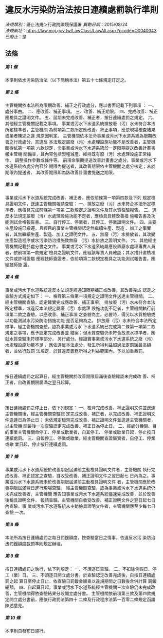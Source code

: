 # 違反水污染防治法按日連續處罰執行準則

*法規類別*：廢止法規＞行政院環境保護署
*異動日期*：2015/08/24  
*法規網址*：https://law.moj.gov.tw/LawClass/LawAll.aspx?pcode=O0040043
*已廢止*：是


## 法條
##### 第 1 條
本準則依水污染防治法（以下簡稱本法）第五十七條規定訂定之。

##### 第 2 條
主管機關依本法所為限期改善、補正之行政處分，應以書面記載下列事項
：
一、處分事由。
二、應改善、補正事項。
三、改善、補正期限。
四、完成改善、補正應檢具之證明文件。
五、屆期未完成改善、補正者，按日連續處罰之規定。
六、其他經主管機關記載之事項。
事業或污水下水道系統排放廢（污）水未符合本法所定標準者，主管機關
為前項第二款所定應改善、補正事項，應依現場稽查結果或業者陳述之違
規原因判定。
主管機關依本法命事業或污水下水道系統為限期改善之行政處分，其違反
本法規定屬廢（污）水處理設施功能不足改善者，主管機關得依第一項第
六款規定，命事業或污水下水道系統於一定限期提送改善計畫書報主管機
關備查，其內容包括製程減產、維持既有廢（污）水處理設施正常操作、
調整操作參數或條件等。
前項命限期提送改善計畫書之處分，事業或污水下水道系統依處分內容於
期限內提送者，其改善期限依主管機關之處分核定；未於期限內提送者，
其改善期限即為該改善計畫書提送之期限。

##### 第 3 條
事業或污水下水道系統完成改善、補正者，應依前條第一項第四款及下列
規定檢具證明文件，送達主管機關報請查驗：
一、排放之廢（污）水未符合本法所定標準者，應檢具完成前條第一項第
    二款規定之證明文件及其水質檢驗報告。
二、違反本法規定屬廢（污）水處理設施功能不足者，應檢具具體改善措
    施報告書及功能測試合格報告書。
三、自行停工、停業者，其停工、停業證明文件。
四、主要生產設施已搬遷，且經目的事業主管機關認定無繼續生產、製造
    、加工之事實者，其無繼續生產、製造、加工之證明文件。
五、無廢（污）水排放者，其改變生產製造程序或水污染防治措施致無廢
    （污）水排放之證明文件。
六、其他經主管機關記載於處分書之文件。
事業或污水下水道系統屬應設置廢水處理專責人員者，依前項第一款規定
檢具之證明文件，應經該專責人員確認；其水措計畫核准文件或許可證屬
應經技師簽證者，依前項第二款規定檢具之功能測試報告書，應經技師簽
證。

##### 第 4 條
事業或污水下水道系統違反本法規定經通知限期補正或改善，其改善完成
認定之查驗方式規定如下：
一、檢齊第三條第一項規定之證明文件送達主管機關。
二、經主管機關查驗，認定確實完成應改善、補正事項。
排放廢（污）水未符合本法所定標準，或違反本法規定屬廢（污）水處理
設施功能不足者，主管機關執行前項第二款之查驗，以應改善、補正事項
之查驗為主。必要時，得另以水質檢驗或以功能測試水污染防治措施功能
是否足夠為之。
排放廢（污）水未符合本法所定標準，經主管機關查驗，認為事業或污水
下水道系統已完成第二條第一項第二款規定之事項，應予認定完成改善並
結案；但水質查驗仍未符合放流水標準者，應就水質查驗未符標準部分，
另行處分。經證實事業或污水下水道系統之廢（污）水處理設施功能不足
，應依違反本法處分，發生所得利益超過法定罰鍰最高額者，並依行政罰
法規定，於其違反義務所得之利益範圍內，予以加重裁罰。

##### 第 5 條
按日連續處罰之起算日，經主管機關於改善期限屆滿後查驗確認未完成改
善、補正者，自改善期限屆滿之翌日起算。

##### 第 6 條
按日連續處罰之停止日，依下列規定：
一、檢齊完成改善、補正證明文件並送達主管機關後，經主管機關查驗認
    定完成改善、補正者，以完成改善、補正證明文件送達日為停止日；
    未依規定檢齊完成改善、補正證明文件並送達主管機關者，以主管機
    關最後一次查驗認定完成改善、補正日為停止日。
二、經處分機關、目的事業主管機關命停工、停業或歇業者，自其停工、
    停業或歇業日起，停止按日連續處罰。
三、自報停工、停業或歇業，經主管機關查證屬實者，自停工、停業或歇
    業日起，停止按日連續處罰。

##### 第 7 條
事業或污水下水道系統於改善期限屆滿前主動檢具證明文件者，主管機關
執行完成改善、補正認定之查驗，自收受改善、補正證明文件之翌日起七
日內為之。事業或污水下水道系統未於改善期限屆滿前主動檢具證明文件
者，主管機關應於改善期限屆滿翌日進行現場查驗。
經主管機關查驗，認為事業或污水下水道系統仍未完成改善者，主管機關
應告知事業或污水下水道系統儘速完成改善，並於改善後檢具證明文件，
報請查驗。主管機關自收受改善、補正證明文件之翌日起七日內查驗。事
業或污水下水道系統未主動檢具證明文件者，主管機關應至少每七日查驗
一次。

##### 第 8 條
本法所為按日連續處罰之每日罰鍰額度，按查驗當日之情事，依違反水污
染防治法罰鍰額度裁罰準則規定辦理。

##### 第 9 條
按日連續處罰之執行，依下列規定：
一、不須逐日查驗。
二、不扣除例假日、停工（業）日。
三、不須逐日開立處分書。於查驗認定改善完成後，自按日連續處罰之起
    算日至停止日止，依查驗日罰鍰金額乘以違規期間之日數後合併計算
    罰鍰總額。
四、自起算日起，事業或污水下水道系統經主管機關三次查驗仍未完成改
    善，主管機關得依查驗結果分段開立處分書。
主管機關依前項第三款及第四款規定開立處分書前，應依行政罰法第四十
二條及行政程序法第一百零二條規定函請陳述意見。

##### 第 10 條
本準則自發布日施行。


